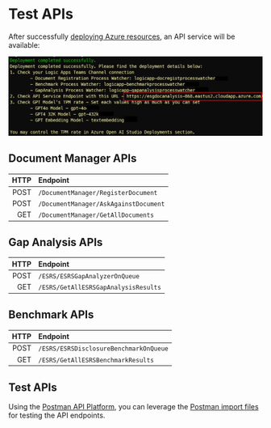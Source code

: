 # Test APIs

After successfully [deploying Azure resources](../DeployAzureResources.md), an API service will be available:

![Deployment Success](../images/services/logicappwork02.png)

## Document Manager APIs
| HTTP | Endpoint |
| ---: | :--- |
| POST | `/DocumentManager/RegisterDocument` |
| POST | `/DocumentManager/AskAgainstDocument` |
| GET  | `/DocumentManager/GetAllDocuments` |

## Gap Analysis APIs
| HTTP | Endpoint |
| ---: | :--- |
| POST | `/ESRS/ESRSGapAnalyzerOnQueue` |
| GET  | `/ESRS/GetAllESRSGapAnalysisResults` |

## Benchmark APIs
| HTTP | Endpoint |
| ---: | :--- |
| POST | `/ESRS/ESRSDisclosureBenchmarkOnQueue` |
| GET  | `/ESRS/GetAllESRSBenchmarkResults` |

## Test APIs

Using the [Postman API Platform](https://www.postman.com/), you can leverage the [Postman import files](../../Services/postman/) for testing the API endpoints.